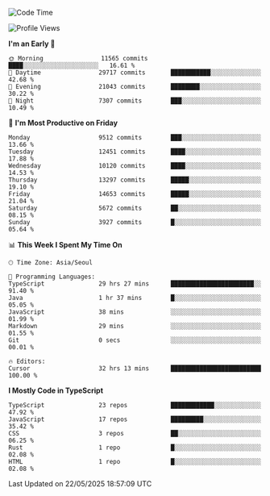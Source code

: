 <!--START_SECTION:waka-->
![Code Time](http://img.shields.io/badge/Code%20Time-7%2C746%20hrs%2017%20mins-blue)

![Profile Views](http://img.shields.io/badge/Profile%20Views-0-blue)

**I'm an Early 🐤** 

```text
🌞 Morning                11565 commits       ████░░░░░░░░░░░░░░░░░░░░░   16.61 % 
🌆 Daytime                29717 commits       ███████████░░░░░░░░░░░░░░   42.68 % 
🌃 Evening                21043 commits       ████████░░░░░░░░░░░░░░░░░   30.22 % 
🌙 Night                  7307 commits        ███░░░░░░░░░░░░░░░░░░░░░░   10.49 % 
```
📅 **I'm Most Productive on Friday** 

```text
Monday                   9512 commits        ███░░░░░░░░░░░░░░░░░░░░░░   13.66 % 
Tuesday                  12451 commits       ████░░░░░░░░░░░░░░░░░░░░░   17.88 % 
Wednesday                10120 commits       ████░░░░░░░░░░░░░░░░░░░░░   14.53 % 
Thursday                 13297 commits       █████░░░░░░░░░░░░░░░░░░░░   19.10 % 
Friday                   14653 commits       █████░░░░░░░░░░░░░░░░░░░░   21.04 % 
Saturday                 5672 commits        ██░░░░░░░░░░░░░░░░░░░░░░░   08.15 % 
Sunday                   3927 commits        █░░░░░░░░░░░░░░░░░░░░░░░░   05.64 % 
```


📊 **This Week I Spent My Time On** 

```text
🕑︎ Time Zone: Asia/Seoul

💬 Programming Languages: 
TypeScript               29 hrs 27 mins      ███████████████████████░░   91.40 % 
Java                     1 hr 37 mins        █░░░░░░░░░░░░░░░░░░░░░░░░   05.05 % 
JavaScript               38 mins             ░░░░░░░░░░░░░░░░░░░░░░░░░   01.99 % 
Markdown                 29 mins             ░░░░░░░░░░░░░░░░░░░░░░░░░   01.55 % 
Git                      0 secs              ░░░░░░░░░░░░░░░░░░░░░░░░░   00.01 % 

🔥 Editors: 
Cursor                   32 hrs 13 mins      █████████████████████████   100.00 % 
```

**I Mostly Code in TypeScript** 

```text
TypeScript               23 repos            ████████████░░░░░░░░░░░░░   47.92 % 
JavaScript               17 repos            █████████░░░░░░░░░░░░░░░░   35.42 % 
CSS                      3 repos             ██░░░░░░░░░░░░░░░░░░░░░░░   06.25 % 
Rust                     1 repo              █░░░░░░░░░░░░░░░░░░░░░░░░   02.08 % 
HTML                     1 repo              █░░░░░░░░░░░░░░░░░░░░░░░░   02.08 % 
```




 Last Updated on 22/05/2025 18:57:09 UTC
<!--END_SECTION:waka-->

